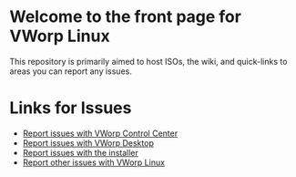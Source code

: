 # Welcome to the front page for VWorp Linux

This repository is primarily aimed to host ISOs, the wiki, and quick-links to areas you can report any issues.

# Links for Issues
* [Report issues with VWorp Control Center](https://github.com/vworp-linux/vworp-control-center/issues)
* [Report issues with VWorp Desktop](https://github.com/vworp-linux/vworp-desktop/issues)
* [Report issues with the installer](https://github.com/calamares/calamares/issues)
* [Report other issues with VWorp Linux](https://github.com/vworp-linux/main/issues)
